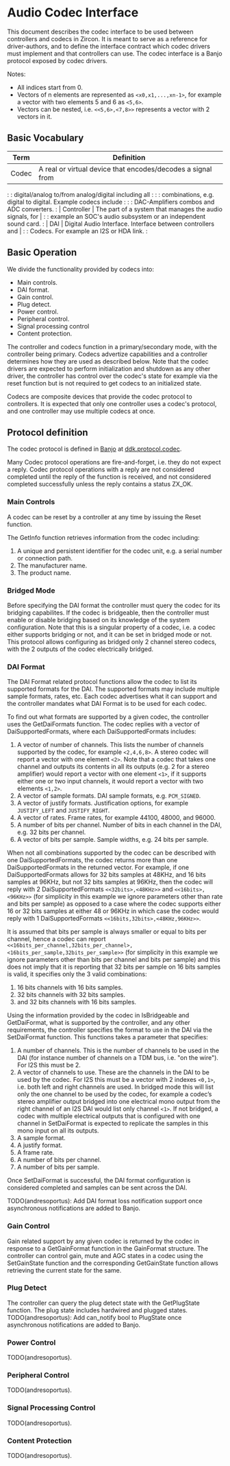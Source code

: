 # Audio Codec Interface

This document describes the codec interface to be used between controllers and
codecs in Zircon. It is meant to serve as a reference for driver-authors, and to
define the interface contract which codec drivers must implement and that
controllers can use. The codec interface is a Banjo protocol exposed by codec
drivers.

Notes:

-   All indices start from 0.
-   Vectors of n elements are represented as `<x0,x1,...,xn-1>`, for example a
    vector with two elements 5 and 6 as `<5,6>`.
-   Vectors can be nested, i.e. `<<5,6>,<7,8>>` represents a vector with 2
    vectors in it.

## Basic Vocabulary

| Term       | Definition                                                     |
| ---------- | -------------------------------------------------------------- |
| Codec      | A real or virtual device that encodes/decodes a signal from    |
:            : digital/analog to/from analog/digital including all            :
:            : combinations, e.g. digital to digital. Example codecs include  :
:            : DAC-Amplifiers combos and ADC converters.                      :
| Controller | The part of a system that manages the audio signals, for       |
:            : example an SOC's audio subsystem or an independent sound card. :
| DAI        | Digital Audio Interface. Interface between controllers and     |
:            : Codecs. For example an I2S or HDA link.                        :

## Basic Operation

We divide the functionality provided by codecs into:

-   Main controls.
-   DAI format.
-   Gain control.
-   Plug detect.
-   Power control.
-   Peripheral control.
-   Signal processing control
-   Content protection.

The controller and codecs function in a primary/secondary mode, with the
controller being primary. Codecs advertize capabilities and a controller
determines how they are used as described below. Note that the codec drivers are
expected to perform initialization and shutdown as any other driver, the
controller has control over the codec's state for example via the reset function
but is not required to get codecs to an initialized state.

Codecs are composite devices that provide the codec protocol to controllers. It
is expected that only one controller uses a codec's protocol, and one controller
may use multiple codecs at once.

## Protocol definition

The codec protocol is defined in [Banjo](../ddk/banjo-tutorial.md) at
[ddk.protocol.codec](/zircon/system/banjo/ddk.protocol.codec/codec.banjo).

Many Codec protocol operations are fire-and-forget, i.e. they do not expect a
reply. Codec protocol operations with a reply are not considered completed until
the reply of the function is received, and not considered completed successfully
unless the reply contains a status ZX_OK.

### Main Controls

A codec can be reset by a controller at any time by issuing the Reset function.

The GetInfo function retrieves information from the codec including:

1.  A unique and persistent identifier for the codec unit, e.g. a serial number
    or connection path.
1.  The manufacturer name.
1.  The product name.

### Bridged Mode

Before specifying the DAI format the controller must query the codec for its
bridging capabilites. If the codec is bridgeable, then the controller must
enable or disable bridging based on its knowledge of the system configuration.
Note that this is a singular property of a codec, i.e. a codec either supports
bridging or not, and it can be set in bridged mode or not. This protocol allows
configuring as bridged only 2 channel stereo codecs, with the 2 outputs of the
codec electrically bridged.

### DAI Format

The DAI Format related protocol functions allow the codec to list its supported
formats for the DAI. The supported formats may include multiple sample formats,
rates, etc. Each codec advertises what it can support and the controller
mandates what DAI Format is to be used for each codec.

To find out what formats are supported by a given codec, the controller uses the
GetDaiFormats function. The codec replies with a vector of DaiSupportedFormats,
where each DaiSupportedFormats includes:

1.  A vector of number of channels. This lists the number of channels supported
    by the codec, for example `<2,4,6,8>`. A stereo codec will report a vector
    with one element `<2>`. Note that a codec that takes one channel and outputs
    its contents in all its outputs (e.g. 2 for a stereo amplifier) would report
    a vector with one element `<1>`, if it supports either one or two input
    channels, it would report a vector with two elements `<1,2>`.
2.  A vector of sample formats. DAI sample formats, e.g. `PCM_SIGNED`.
3.  A vector of justify formats. Justification options, for example
    `JUSTIFY_LEFT` and `JUSTIFY_RIGHT`.
4.  A vector of rates. Frame rates, for example 44100, 48000, and 96000.
5.  A number of bits per channel. Number of bits in each channel in the DAI,
    e.g. 32 bits per channel.
6.  A vector of bits per sample. Sample widths, e.g. 24 bits per sample.

When not all combinations supported by the codec can be described with one
DaiSupportedFormats, the codec returns more than one DaiSupportedFormats in the
returned vector. For example, if one DaiSupportedFormats allows for 32 bits
samples at 48KHz, and 16 bits samples at 96KHz, but not 32 bits samples at
96KHz, then the codec will reply with 2 DaiSupportedFormats `<<32bits>,<48KHz>>`
and `<<16bits>,<96KHz>>` (for simplicity in this example we ignore parameters
other than rate and bits per sample) as opposed to a case where the codec
supports either 16 or 32 bits samples at either 48 or 96KHz in which case the
codec would reply with 1 DaiSupportedFormats `<<16bits,32bits>,<48KHz,96KHz>>`.

It is assumed that bits per sample is always smaller or equal to bits per
channel, hence a codec can report
`<<16bits_per_channel,32bits_per_channel>,<16bits_per_sample,32bits_per_sample>>`
(for simplicity in this example we ignore parameters other than bits per channel
and bits per sample) and this does not imply that it is reporting that 32 bits
per sample on 16 bits samples is valid, it specifies only the 3 valid
combinations:

1.  16 bits channels with 16 bits samples.
2.  32 bits channels with 32 bits samples.
3.  and 32 bits channels with 16 bits samples.

Using the information provided by the codec in IsBridgeable and GetDaiFormat,
what is supported by the controller, and any other requirements, the controller
specifies the format to use in the DAI via the SetDaiFormat function. This
functions takes a parameter that specifies:

1.  A number of channels. This is the number of channels to be used in the DAI
    (for instance number of channels on a TDM bus, i.e. "on the wire"). For I2S
    this must be 2.
2.  A vector of channels to use. These are the channels in the DAI to be used by
    the codec. For I2S this must be a vector with 2 indexes `<0,1>`, i.e. both
    left and right channels are used. In bridged mode this will list only the
    one channel to be used by the codec, for example a codec’s stereo amplifier
    output bridged into one electrical mono output from the right channel of an
    I2S DAI would list only channel `<1>`. If not bridged, a codec with multiple
    electrical outputs that is configured with one channel in SetDaiFormat is
    expected to replicate the samples in this mono input on all its outputs.
3.  A sample format.
4.  A justify format.
5.  A frame rate.
6.  A number of bits per channel.
7.  A number of bits per sample.

Once SetDaiFormat is successful, the DAI format configuration is considered
completed and samples can be sent across the DAI.

TODO(andresoportus): Add DAI format loss notification support once asynchronous
notifications are added to Banjo.

### Gain Control

Gain related support by any given codec is returned by the codec in response to
a GetGainFormat function in the GainFormat structure. The controller can control
gain, mute and AGC states in a codec using the SetGainState function and the
corresponding GetGainState function allows retrieving the current state for the
same.

### Plug Detect

The controller can query the plug detect state with the GetPlugState function.
The plug state includes hardwired and plugged states. TODO(andresoportus): Add
can_notify bool to PlugState once asynchronous notifications are added to Banjo.

### Power Control

TODO(andresoportus).

### Peripheral Control

TODO(andresoportus).

### Signal Processing Control

TODO(andresoportus).

### Content Protection

TODO(andresoportus).
